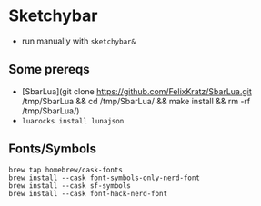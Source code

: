 # Sketchybar

- run manually with `sketchybar&`

## Some prereqs

- [SbarLua](git clone https://github.com/FelixKratz/SbarLua.git /tmp/SbarLua && cd /tmp/SbarLua/ && make install && rm -rf /tmp/SbarLua/)
- `luarocks install lunajson`

## Fonts/Symbols

```
brew tap homebrew/cask-fonts
brew install --cask font-symbols-only-nerd-font
brew install --cask sf-symbols
brew install --cask font-hack-nerd-font
```
